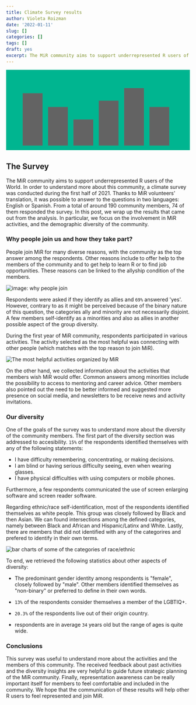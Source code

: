 ```yaml
---
title: Climate Survey results
author: Violeta Roizman
date: '2022-01-11'
slug: []
categories: []
tags: []
draft: yes
excerpt: The MiR community aims to support underrepresented R users of the World. In order to understand more about this community, a climate survey was conducted during the first half of 2021.
---
```


![img](./feature.png)

## The Survey

The MiR community aims to support underrepresented R users of the World. In order to understand more about this community, a climate survey was conducted during the first half of 2021. Thanks to MiR volunteers' translation, it was possible to answer to the questions in two languages: English or Spanish. From a total of around 190 community members, 74 of them responded the survey. In this post, we wrap up the results that came out from the analysis. In particular, we focus on the involvement in MiR activities, and the demographic diversity of the community. 


### Why people join us and how they take part?

People join MiR for many diverse reasons, with the community as the top answer among the respondents. Other reasons include to offer help to the members of the community and to get help to learn R or to find job opportunities. These reasons can be linked to the allyship condition of the members.


![image: why people join]()



Respondents were asked if they identify as allies and `69%` answered 'yes'. However, contrary to as it might be perceived because of the binary nature of this question, the categories ally and minority are not necessarily disjoint. A few members self-identify as a minorities and also as allies in another possible aspect of the group diversity. 

During the first year of MiR community, respondents participated in various activities. The activity selected as the most helpful was connecting with other people (which matches with the top reason to join MiR). 


![The most helpful activities organized by MiR]()

On the other hand, we collected information about the activities that members wish MiR would offer. Common answers among minorities include the possibility to access to mentoring and career advice. Other members also pointed out the need to be better informed and suggested more presence on social media, and newsletters to be receive news and activity invitations. 


### Our diversity

One of the goals of the survey was to understand more about the diversity of the community members. The first part of the diversity section was addressed to accesibility. `15%` of the respondents identified themselves with any of the following statements:

- I have difficulty remembering, concentrating, or making decisions.
- I am blind or having serious difficulty seeing, even when wearing glasses.
- I have physical difficulties with using computers or mobile phones.

Furthermore, a few respondents communicated the use of screen enlarging software and screen reader software.


Regarding ethnic/race self-identification, most of the respondents identified themselves as white people. This group was closely followed by Black and then Asian. We can found intersections among the defined categories, namely between Black and African and Hispanic/Latinx and White. Lastly, there are members that did not identified with any of the categorires and prefered to identify in their own terms.

![bar charts of some of the categories of race/ethnic]()


To end, we retrieved the following statistics about other aspects of diversity: 

- The predominant gender identity among respondents is "female", closely followed by "male". Other members identified themselves as "non-binary" or preferred to define in their own words. 

- `13%` of the respondents consider themselves a member of the LGBTIQ+. 

- `20.3%` of the respondents live out of their origin country. 

- respondents are in average `34` years old but the range of ages is quite wide.


### Conclusions

This survey was useful to understand more about the activities and the members of this community. The received feedback about past activities and the diversity insights are very helpful to guide future strategic planning of the MiR community. Finally, representation awareness can be really important itself for members to feel comfortable and included in the community. We hope that the communication of these results will help other R users to feel represented and join MiR.






















